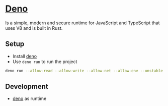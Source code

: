 # [Deno](https://deno.land/)

Is a simple, modern and secure runtime for JavaScript and TypeScript that uses V8 and is built in Rust.

## Setup
- Install [deno](https://deno.land/#installation)
- Use `deno run` to run the project
```bash
deno run --allow-read --allow-write --allow-net --allow-env --unstable file_name.ts
```




## Development
- [deno](https://deno.land/) as runtime

